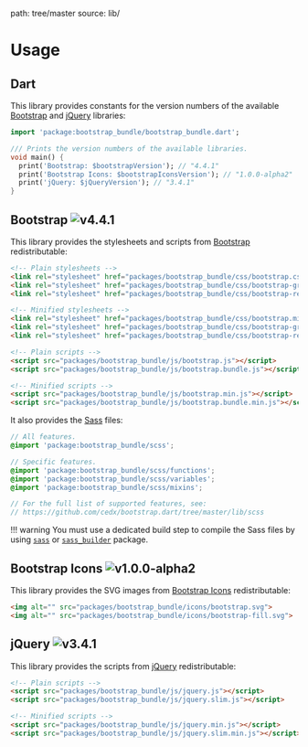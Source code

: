 path: tree/master
source: lib/

# Usage

## Dart
This library provides constants for the version numbers of the available [Bootstrap](https://getbootstrap.com) and [jQuery](https://jquery.com) libraries:

```dart
import 'package:bootstrap_bundle/bootstrap_bundle.dart';

/// Prints the version numbers of the available libraries.
void main() {
  print('Bootstrap: $bootstrapVersion'); // "4.4.1"
  print('Bootstrap Icons: $bootstrapIconsVersion'); // "1.0.0-alpha2"
  print('jQuery: $jQueryVersion'); // "3.4.1"
}
```

## Bootstrap ![v4.4.1](https://img.shields.io/badge/version-4.4.1-blue.svg)
This library provides the stylesheets and scripts from [Bootstrap](https://getbootstrap.com) redistributable:

```html
<!-- Plain stylesheets -->
<link rel="stylesheet" href="packages/bootstrap_bundle/css/bootstrap.css">
<link rel="stylesheet" href="packages/bootstrap_bundle/css/bootstrap-grid.css">
<link rel="stylesheet" href="packages/bootstrap_bundle/css/bootstrap-reboot.css">

<!-- Minified stylesheets -->
<link rel="stylesheet" href="packages/bootstrap_bundle/css/bootstrap.min.css">
<link rel="stylesheet" href="packages/bootstrap_bundle/css/bootstrap-grid.min.css">
<link rel="stylesheet" href="packages/bootstrap_bundle/css/bootstrap-reboot.min.css">

<!-- Plain scripts -->
<script src="packages/bootstrap_bundle/js/bootstrap.js"></script>
<script src="packages/bootstrap_bundle/js/bootstrap.bundle.js"></script>

<!-- Minified scripts -->
<script src="packages/bootstrap_bundle/js/bootstrap.min.js"></script>
<script src="packages/bootstrap_bundle/js/bootstrap.bundle.min.js"></script>
```

It also provides the [Sass](https://sass-lang.com) files:

```scss
// All features.
@import 'package:bootstrap_bundle/scss';

// Specific features.
@import 'package:bootstrap_bundle/scss/functions';
@import 'package:bootstrap_bundle/scss/variables';
@import 'package:bootstrap_bundle/scss/mixins';

// For the full list of supported features, see:
// https://github.com/cedx/bootstrap.dart/tree/master/lib/scss
```

!!! warning
    You must use a dedicated build step to compile the Sass files
    by using [`sass`](https://pub.dev/packages/sass)
    or [`sass_builder`](https://pub.dev/packages/sass_builder) package. 

## Bootstrap Icons ![v1.0.0-alpha2](https://img.shields.io/badge/version-1.0.0--alpha-blue.svg)
This library provides the SVG images from [Bootstrap Icons](https://icons.getbootstrap.com) redistributable:

```html
<img alt="" src="packages/bootstrap_bundle/icons/bootstrap.svg">
<img alt="" src="packages/bootstrap_bundle/icons/bootstrap-fill.svg">
```

## jQuery ![v3.4.1](https://img.shields.io/badge/version-3.4.1-blue.svg)
This library provides the scripts from [jQuery](https://jquery.com) redistributable:

```html
<!-- Plain scripts -->
<script src="packages/bootstrap_bundle/js/jquery.js"></script>
<script src="packages/bootstrap_bundle/js/jquery.slim.js"></script>

<!-- Minified scripts -->
<script src="packages/bootstrap_bundle/js/jquery.min.js"></script>
<script src="packages/bootstrap_bundle/js/jquery.slim.min.js"></script>
```
